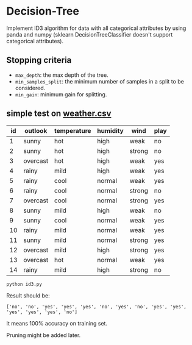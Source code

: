 # Decision-Tree

Implement ID3 algorithm for data with all categorical attributes by using panda and numpy (sklearn DecisionTreeClassifier doesn't support categorical attributes).

## Stopping criteria 
* `max_depth`:  the max depth of the tree.
* `min_samples_split`: the minimum number of samples in a split to be considered.
* `min_gain`: minimum gain for splitting. 

## simple test on [weather.csv](weather.csv)

| id | outlook  | temperature | humidity |  wind  | play |
|----|----------|-------------|----------|--------|------|
|  1 | sunny    | hot         | high     | weak   | no   |
|  2 | sunny    | hot         | high     | strong | no   |
|  3 | overcast | hot         | high     | weak   | yes  |
|  4 | rainy    | mild        | high     | weak   | yes  |
|  5 | rainy    | cool        | normal   | weak   | yes  |
|  6 | rainy    | cool        | normal   | strong | no   |
|  7 | overcast | cool        | normal   | strong | yes  |
|  8 | sunny    | mild        | high     | weak   | no   |
|  9 | sunny    | cool        | normal   | weak   | yes  |
| 10 | rainy    | mild        | normal   | weak   | yes  |
| 11 | sunny    | mild        | normal   | strong | yes  |
| 12 | overcast | mild        | high     | strong | yes  |
| 13 | overcast | hot         | normal   | weak   | yes  |
| 14 | rainy    | mild        | high     | strong | no   |

```
python id3.py
```

Result should be: 
```
['no', 'no', 'yes', 'yes', 'yes', 'no', 'yes', 'no', 'yes', 'yes', 'yes', 'yes', 'yes', 'no']
```

It means 100% accuracy on training set. 

Pruning might be added later. 
